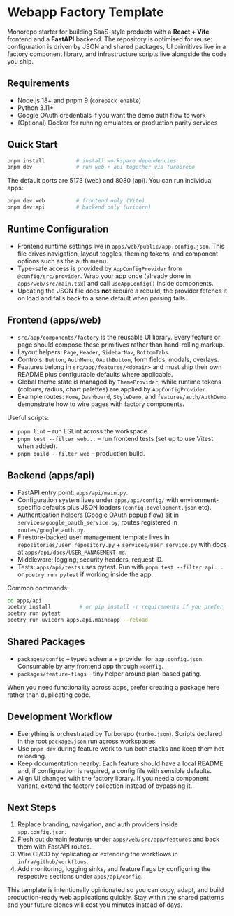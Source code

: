 # Webapp Factory Template

Monorepo starter for building SaaS-style products with a **React + Vite** frontend and a **FastAPI** backend. The repository is optimised for reuse: configuration is driven by JSON and shared packages, UI primitives live in a factory component library, and infrastructure scripts live alongside the code you ship.

## Requirements

- Node.js 18+ and pnpm 9 (`corepack enable`)
- Python 3.11+
- Google OAuth credentials if you want the demo auth flow to work
- (Optional) Docker for running emulators or production parity services

## Quick Start

```bash
pnpm install          # install workspace dependencies
pnpm dev              # run web + api together via Turborepo
```

The default ports are 5173 (web) and 8080 (api). You can run individual apps:

```bash
pnpm dev:web          # frontend only (Vite)
pnpm dev:api          # backend only (uvicorn)
```

## Runtime Configuration

- Frontend runtime settings live in `apps/web/public/app.config.json`. This file drives navigation, layout toggles, theming tokens, and component options such as the auth menu.
- Type-safe access is provided by `AppConfigProvider` from `@config/src/provider`. Wrap your app once (already done in `apps/web/src/main.tsx`) and call `useAppConfig()` inside components.
- Updating the JSON file does **not** require a rebuild; the provider fetches it on load and falls back to a sane default when parsing fails.

## Frontend (apps/web)

- `src/app/components/factory` is the reusable UI library. Every feature or page should compose these primitives rather than hand-rolling markup.
- Layout helpers: `Page`, `Header`, `SidebarNav`, `BottomTabs`.
- Controls: `Button`, `AuthMenu`, `OAuthButton`, form fields, modals, overlays.
- Features belong in `src/app/features/<domain>` and must ship their own README plus configurable defaults where applicable.
- Global theme state is managed by `ThemeProvider`, while runtime tokens (colours, radius, chart palettes) are applied by `AppConfigProvider`.
- Example routes: `Home`, `Dashboard`, `StyleDemo`, and `features/auth/AuthDemo` demonstrate how to wire pages with factory components.

Useful scripts:

- `pnpm lint` – run ESLint across the workspace.
- `pnpm test --filter web...` – run frontend tests (set up to use Vitest when added).
- `pnpm build --filter web` – production build.

## Backend (apps/api)

- FastAPI entry point: `apps/api/main.py`.
- Configuration system lives under `apps/api/config/` with environment-specific defaults plus JSON loaders (`config.development.json` etc).
- Authentication helpers (Google OAuth popup flow) sit in `services/google_oauth_service.py`; routes registered in `routes/google_auth.py`.
- Firestore-backed user management template lives in `repositories/user_repository.py` + `services/user_service.py` with docs at `apps/api/docs/USER_MANAGEMENT.md`.
- Middleware: logging, security headers, request ID.
- Tests: `apps/api/tests` uses pytest. Run with `pnpm test --filter api...` or `poetry run pytest` if working inside the app.

Common commands:

```bash
cd apps/api
poetry install         # or pip install -r requirements if you prefer
poetry run pytest
poetry run uvicorn apps.api.main:app --reload
```

## Shared Packages

- `packages/config` – typed schema + provider for `app.config.json`. Consumable by any frontend app through `@config`.
- `packages/feature-flags` – tiny helper around plan-based gating.

When you need functionality across apps, prefer creating a package here rather than duplicating code.

## Development Workflow

- Everything is orchestrated by Turborepo (`turbo.json`). Scripts declared in the root `package.json` run across workspaces.
- Use `pnpm dev` during feature work to run both stacks and keep them hot reloading.
- Keep documentation nearby. Each feature should have a local README and, if configuration is required, a config file with sensible defaults.
- Align UI changes with the factory library. If you need a component variant, extend the factory collection instead of bypassing it.

## Next Steps

1. Replace branding, navigation, and auth providers inside `app.config.json`.
2. Flesh out domain features under `apps/web/src/app/features` and back them with FastAPI routes.
3. Wire CI/CD by replicating or extending the workflows in `infra/github/workflows`.
4. Add monitoring, logging sinks, and feature flags by configuring the respective sections under `apps/api/config`.

This template is intentionally opinionated so you can copy, adapt, and build production-ready web applications quickly. Stay within the shared patterns and your future clones will cost you minutes instead of days.
